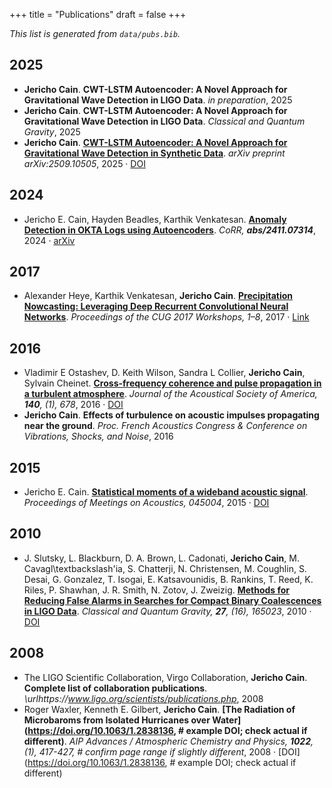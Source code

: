 +++
title = "Publications"
draft = false
+++

_This list is generated from `data/pubs.bib`._


## 2025

- **Jericho Cain**. **CWT-LSTM Autoencoder: A Novel Approach for Gravitational Wave Detection in LIGO Data**. *in preparation*, 2025
- **Jericho Cain**. **CWT-LSTM Autoencoder: A Novel Approach for Gravitational Wave Detection in LIGO Data**. *Classical and Quantum Gravity*, 2025
- **Jericho Cain**. **[CWT-LSTM Autoencoder: A Novel Approach for Gravitational Wave Detection in Synthetic Data](https://doi.org/10.48550/arXiv.2509.10505)**. *arXiv preprint arXiv:2509.10505*, 2025 · [DOI](https://doi.org/10.48550/arXiv.2509.10505)

## 2024

- Jericho E. Cain, Hayden Beadles, Karthik Venkatesan. **[Anomaly Detection in OKTA Logs using Autoencoders](https://arxiv.org/abs/2411.07314)**. *CoRR, **abs/2411.07314***, 2024 · [arXiv](https://arxiv.org/abs/2411.07314)

## 2017

- Alexander Heye, Karthik Venkatesan, **Jericho Cain**. **[Precipitation Nowcasting: Leveraging Deep Recurrent Convolutional Neural Networks](https://cug.org/proceedings/cug2017_proceedings/includes/files/pap155s2-file1.pdf)**. *Proceedings of the CUG 2017 Workshops, 1–8*, 2017 · [Link](https://cug.org/proceedings/cug2017_proceedings/includes/files/pap155s2-file1.pdf)

## 2016

- Vladimir E Ostashev, D. Keith Wilson, Sandra L Collier, **Jericho Cain**, Sylvain Cheinet. **[Cross-frequency coherence and pulse propagation in a turbulent atmosphere](https://doi.org/10.1121/1.4959003)**. *Journal of the Acoustical Society of America, **140**, (1), 678*, 2016 · [DOI](https://doi.org/10.1121/1.4959003)
- **Jericho Cain**. **Effects of turbulence on acoustic impulses propagating near the ground**. *Proc. French Acoustics Congress & Conference on Vibrations, Shocks, and Noise*, 2016

## 2015

- Jericho E. Cain. **[Statistical moments of a wideband acoustic signal](https://doi.org/10.1121/2.0000062)**. *Proceedings of Meetings on Acoustics, 045004*, 2015 · [DOI](https://doi.org/10.1121/2.0000062)

## 2010

- J. Slutsky, L. Blackburn, D. A. Brown, L. Cadonati, **Jericho Cain**, M. Cavagl\textbackslash\'ia, S. Chatterji, N. Christensen, M. Coughlin, S. Desai, G. Gonzalez, T. Isogai, E. Katsavounidis, B. Rankins, T. Reed, K. Riles, P. Shawhan, J. R. Smith, N. Zotov, J. Zweizig. **[Methods for Reducing False Alarms in Searches for Compact Binary Coalescences in LIGO Data](https://doi.org/10.1088/0264-9381/27/16/165023)**. *Classical and Quantum Gravity, **27**, (16), 165023*, 2010 · [DOI](https://doi.org/10.1088/0264-9381/27/16/165023)

## 2008

- The LIGO Scientific Collaboration, Virgo Collaboration, **Jericho Cain**. **Complete list of collaboration publications**. *\urlhttps://www.ligo.org/scientists/publications.php*, 2008
- Roger Waxler, Kenneth E. Gilbert, **Jericho Cain**. **[The Radiation of Microbaroms from Isolated Hurricanes over Water](https://doi.org/10.1063/1.2838136,  # example DOI; check actual if different)**. *AIP Advances / Atmospheric Chemistry and Physics, **1022**, (1), 417-427,  # confirm page range if slightly different*, 2008 · [DOI](https://doi.org/10.1063/1.2838136,  # example DOI; check actual if different)
